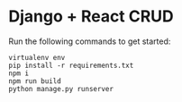 # Django + React CRUD

Run the following commands to get started:

````
virtualenv env
pip install -r requirements.txt
npm i
npm run build
python manage.py runserver
